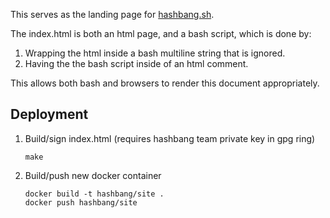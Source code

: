 This serves as the landing page for [hashbang.sh](http://hashbang.sh).

The index.html is both an html page, and a bash script, which is done by:

1.  Wrapping the html inside a bash multiline string that is ignored.
2.  Having the the bash script inside of an html comment.

This allows both bash and browsers to render this document appropriately.

## Deployment

1. Build/sign index.html (requires hashbang team private key in gpg ring)

    ```
    make
    ```

2. Build/push new docker container

    ```
    docker build -t hashbang/site .
    docker push hashbang/site
    ```
